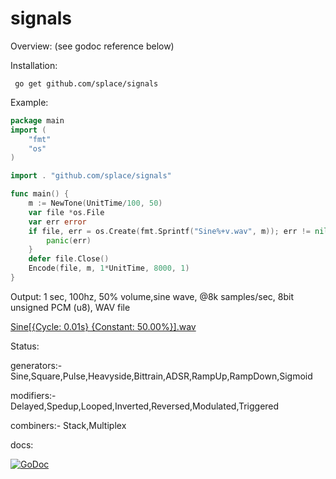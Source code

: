 # signals

Overview: (see godoc reference below)

Installation:

     go get github.com/splace/signals   

Example:
```go
package main
import (
	"fmt"
	"os"
)

import . "github.com/splace/signals"

func main() {
	m := NewTone(UnitTime/100, 50)
	var file *os.File
	var err error
	if file, err = os.Create(fmt.Sprintf("Sine%+v.wav", m)); err != nil {
		panic(err)
	}
	defer file.Close()
	Encode(file, m, 1*UnitTime, 8000, 1)
}
```
Output: 1 sec, 100hz, 50% volume,sine wave, @8k samples/sec, 8bit unsigned PCM (u8), WAV file 

[Sine[{Cycle:     0.01s} {Constant:    50.00%}].wav](https://github.com/splace/signals/blob/master/Sine%5B%7BCycle:%20%20%20%20%200.01s%7D%20%7BConstant:%20%20%20%2050.00%25%7D%5D.wav)

Status:

generators:- Sine,Square,Pulse,Heavyside,Bittrain,ADSR,RampUp,RampDown,Sigmoid

modifiers:- Delayed,Spedup,Looped,Inverted,Reversed,Modulated,Triggered

combiners:- Stack,Multiplex

docs: 
     
[![GoDoc](https://godoc.org/github.com/splace/signals?status.svg)](https://godoc.org/github.com/splace/signals)

